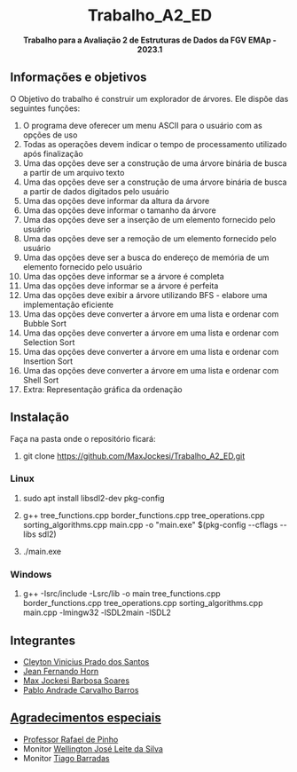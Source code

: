<h1 align="center">Trabalho_A2_ED</h1>
<p align="center"><strong>Trabalho para a Avaliação 2 de Estruturas de Dados da FGV EMAp - 2023.1</strong></p>

<h2>Informações e objetivos</h2>

O Objetivo do trabalho é construir um explorador de árvores. Ele dispõe das seguintes funções:
01. O programa deve oferecer um menu ASCII para o usuário com as opções de uso
02. Todas as operações devem indicar o tempo de processamento utilizado após finalização
03. Uma das opções deve ser a construção de uma árvore binária de busca a partir de um arquivo texto
04. Uma das opções deve ser a construção de uma árvore binária de busca a partir de dados digitados pelo usuário
05. Uma das opções deve informar da altura da árvore
06. Uma das opções deve informar o tamanho da árvore
07. Uma das opções deve ser a inserção de um elemento fornecido pelo usuário
08. Uma das opções deve ser a remoção de um elemento fornecido pelo usuário
09. Uma das opções deve ser a busca do endereço de memória de um elemento fornecido pelo usuário
10. Uma das opções deve informar se a árvore é completa
11. Uma das opções deve informar se a árvore é perfeita
12. Uma das opções deve exibir a árvore utilizando BFS - elabore uma implementação eficiente
13. Uma das opções deve converter a árvore em uma lista e ordenar com Bubble Sort
14. Uma das opções deve converter a árvore em uma lista e ordenar com Selection Sort
15. Uma das opções deve converter a árvore em uma lista e ordenar com Insertion Sort
16. Uma das opções deve converter a árvore em uma lista e ordenar com Shell Sort
17. Extra: Representação gráfica da ordenação

<h2>Instalação</h2>

Faça na pasta onde o repositório ficará:

1. git clone https://github.com/MaxJockesi/Trabalho_A2_ED.git

<h3>Linux</h3>

1. sudo apt install libsdl2-dev pkg-config

2. g++ tree_functions.cpp border_functions.cpp tree_operations.cpp sorting_algorithms.cpp main.cpp -o "main.exe" $(pkg-config --cflags --libs sdl2)

3. ./main.exe

<h3>Windows</h3>

1. g++ -Isrc/include -Lsrc/lib -o main tree_functions.cpp border_functions.cpp tree_operations.cpp sorting_algorithms.cpp  main.cpp -lmingw32 -lSDL2main -lSDL2

<h2>Integrantes</h2>

- <a href="https://github.com/CleytonVPSantos" target="_blank"> Cleyton Vinicius Prado dos Santos
- <a href="https://github.com/MaxJockesi" target="_blank"> Jean Fernando Horn
- <a href="https://github.com/jhorn26" target="_blank"> Max Jockesi Barbosa Soares
- <a href="https://github.com/pabl0ck" target="_blank"> Pablo Andrade Carvalho Barros

<h2>Agradecimentos especiais</h2>

- Professor <a href="https://emap.fgv.br/professores/rafael-de-pinho" target="_blank">Rafael de Pinho</a>
- Monitor <a href="https://github.com/wellington36" target="_blank">Wellington José Leite da Silva</a>
- Monitor <a href="https://github.com/barrafas" target="_blank">Tiago Barradas</a>
